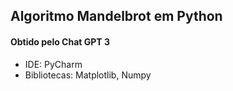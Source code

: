 ## Algoritmo Mandelbrot em Python
#### Obtido pelo Chat GPT 3

* IDE: PyCharm
* Bibliotecas: Matplotlib, Numpy
